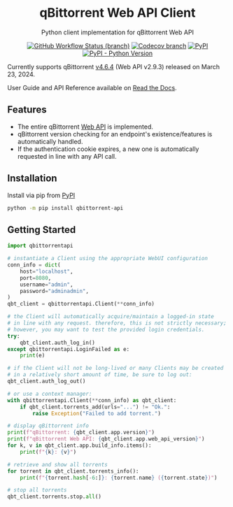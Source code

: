 <div align="center">

qBittorrent Web API Client
==========================

Python client implementation for qBittorrent Web API

[![GitHub Workflow Status (branch)](https://img.shields.io/github/checks-status/rmartin16/qbittorrent-api/main?style=flat-square)](https://github.com/rmartin16/qbittorrent-api/actions?query=branch%3Amain) [![Codecov branch](https://img.shields.io/codecov/c/gh/rmartin16/qbittorrent-api/main?style=flat-square)](https://app.codecov.io/gh/rmartin16/qbittorrent-api) [![PyPI](https://img.shields.io/pypi/v/qbittorrent-api?style=flat-square)](https://pypi.org/project/qbittorrent-api/) [![PyPI - Python Version](https://img.shields.io/pypi/pyversions/qbittorrent-api?style=flat-square)](https://pypi.org/project/qbittorrent-api/)

</div>

Currently supports qBittorrent [v4.6.4](https://github.com/qbittorrent/qBittorrent/releases/tag/release-4.6.4) (Web API v2.9.3) released on March 23, 2024.

User Guide and API Reference available on [Read the Docs](https://qbittorrent-api.readthedocs.io/).

Features
------------
* The entire qBittorrent [Web API](https://github.com/qbittorrent/qBittorrent/wiki/WebUI-API-(qBittorrent-4.1)) is implemented.
* qBittorrent version checking for an endpoint's existence/features is automatically handled.
* If the authentication cookie expires, a new one is automatically requested in line with any API call.

Installation
------------
Install via pip from [PyPI](https://pypi.org/project/qbittorrent-api/)
```bash
python -m pip install qbittorrent-api
```

Getting Started
---------------
```python
import qbittorrentapi

# instantiate a Client using the appropriate WebUI configuration
conn_info = dict(
    host="localhost",
    port=8080,
    username="admin",
    password="adminadmin",
)
qbt_client = qbittorrentapi.Client(**conn_info)

# the Client will automatically acquire/maintain a logged-in state
# in line with any request. therefore, this is not strictly necessary;
# however, you may want to test the provided login credentials.
try:
    qbt_client.auth_log_in()
except qbittorrentapi.LoginFailed as e:
    print(e)

# if the Client will not be long-lived or many Clients may be created
# in a relatively short amount of time, be sure to log out:
qbt_client.auth_log_out()

# or use a context manager:
with qbittorrentapi.Client(**conn_info) as qbt_client:
    if qbt_client.torrents_add(urls="...") != "Ok.":
        raise Exception("Failed to add torrent.")

# display qBittorrent info
print(f"qBittorrent: {qbt_client.app.version}")
print(f"qBittorrent Web API: {qbt_client.app.web_api_version}")
for k, v in qbt_client.app.build_info.items():
    print(f"{k}: {v}")

# retrieve and show all torrents
for torrent in qbt_client.torrents_info():
    print(f"{torrent.hash[-6:]}: {torrent.name} ({torrent.state})")

# stop all torrents
qbt_client.torrents.stop.all()
```
